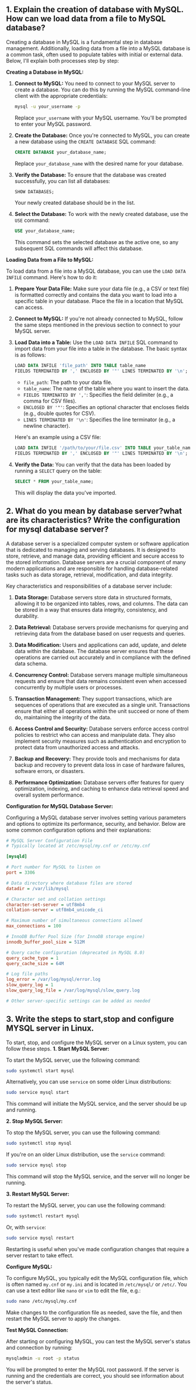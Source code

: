 ## 1. Explain the creation of database with MySQL. How can we load data from a file to MySQL database?
Creating a database in MySQL is a fundamental step in database management. Additionally, loading data from a file into a MySQL database is a common task, often used to populate tables with initial or external data. Below, I'll explain both processes step by step:

**Creating a Database in MySQL:**

1. **Connect to MySQL:** You need to connect to your MySQL server to create a database. You can do this by running the MySQL command-line client with the appropriate credentials:

   ```bash
   mysql -u your_username -p
   ```

   Replace `your_username` with your MySQL username. You'll be prompted to enter your MySQL password.

2. **Create the Database:** Once you're connected to MySQL, you can create a new database using the `CREATE DATABASE` SQL command:

   ```sql
   CREATE DATABASE your_database_name;
   ```

   Replace `your_database_name` with the desired name for your database.

3. **Verify the Database:** To ensure that the database was created successfully, you can list all databases:

   ```sql
   SHOW DATABASES;
   ```

   Your newly created database should be in the list.

4. **Select the Database:** To work with the newly created database, use the `USE` command:

   ```sql
   USE your_database_name;
   ```

   This command sets the selected database as the active one, so any subsequent SQL commands will affect this database.

**Loading Data from a File to MySQL:**

To load data from a file into a MySQL database, you can use the `LOAD DATA INFILE` command. Here's how to do it:

1. **Prepare Your Data File:** Make sure your data file (e.g., a CSV or text file) is formatted correctly and contains the data you want to load into a specific table in your database. Place the file in a location that MySQL can access.

2. **Connect to MySQL:** If you're not already connected to MySQL, follow the same steps mentioned in the previous section to connect to your MySQL server.

3. **Load Data into a Table:** Use the `LOAD DATA INFILE` SQL command to import data from your file into a table in the database. The basic syntax is as follows:

   ```sql
   LOAD DATA INFILE 'file_path' INTO TABLE table_name
   FIELDS TERMINATED BY ',' ENCLOSED BY '"' LINES TERMINATED BY '\n';
   ```

   - `file_path`: The path to your data file.
   - `table_name`: The name of the table where you want to insert the data.
   - `FIELDS TERMINATED BY ','`: Specifies the field delimiter (e.g., a comma for CSV files).
   - `ENCLOSED BY '"'`: Specifies an optional character that encloses fields (e.g., double quotes for CSV).
   - `LINES TERMINATED BY '\n'`: Specifies the line terminator (e.g., a newline character).

   Here's an example using a CSV file:

   ```sql
   LOAD DATA INFILE '/path/to/your/file.csv' INTO TABLE your_table_name
   FIELDS TERMINATED BY ',' ENCLOSED BY '"' LINES TERMINATED BY '\n';
   ```

4. **Verify the Data:** You can verify that the data has been loaded by running a `SELECT` query on the table:

   ```sql
   SELECT * FROM your_table_name;
   ```

   This will display the data you've imported.

## 2. What do you mean by database server?what are its characteristics? Write the configuration for mysql database server?
A database server is a specialized computer system or software application that is dedicated to managing and serving databases. It is designed to store, retrieve, and manage data, providing efficient and secure access to the stored information. Database servers are a crucial component of many modern applications and are responsible for handling database-related tasks such as data storage, retrieval, modification, and data integrity.

Key characteristics and responsibilities of a database server include:

1. **Data Storage:** Database servers store data in structured formats, allowing it to be organized into tables, rows, and columns. The data can be stored in a way that ensures data integrity, consistency, and durability.

2. **Data Retrieval:** Database servers provide mechanisms for querying and retrieving data from the database based on user requests and queries.

3. **Data Modification:** Users and applications can add, update, and delete data within the database. The database server ensures that these operations are carried out accurately and in compliance with the defined data schema.

4. **Concurrency Control:** Database servers manage multiple simultaneous requests and ensure that data remains consistent even when accessed concurrently by multiple users or processes.

5. **Transaction Management:** They support transactions, which are sequences of operations that are executed as a single unit. Transactions ensure that either all operations within the unit succeed or none of them do, maintaining the integrity of the data.

6. **Access Control and Security:** Database servers enforce access control policies to restrict who can access and manipulate data. They also implement security measures such as authentication and encryption to protect data from unauthorized access and attacks.

7. **Backup and Recovery:** They provide tools and mechanisms for data backup and recovery to prevent data loss in case of hardware failures, software errors, or disasters.

8. **Performance Optimization:** Database servers offer features for query optimization, indexing, and caching to enhance data retrieval speed and overall system performance.

**Configuration for MySQL Database Server:**

Configuring a MySQL database server involves setting various parameters and options to optimize its performance, security, and behavior. Below are some common configuration options and their explanations:

```ini
# MySQL Server Configuration File
# Typically located at /etc/mysql/my.cnf or /etc/my.cnf

[mysqld]

# Port number for MySQL to listen on
port = 3306

# Data directory where database files are stored
datadir = /var/lib/mysql

# Character set and collation settings
character-set-server = utf8mb4
collation-server = utf8mb4_unicode_ci

# Maximum number of simultaneous connections allowed
max_connections = 100

# InnoDB Buffer Pool Size (for InnoDB storage engine)
innodb_buffer_pool_size = 512M

# Query cache configuration (deprecated in MySQL 8.0)
query_cache_type = 1
query_cache_size = 64M

# Log file paths
log_error = /var/log/mysql/error.log
slow_query_log = 1
slow_query_log_file = /var/log/mysql/slow_query.log

# Other server-specific settings can be added as needed
```

## 3.  Write the steps to start,stop and configure MYSQL server in Linux.
To start, stop, and configure the MySQL server on a Linux system, you can follow these steps.
**1. Start MySQL Server:**

   To start the MySQL server, use the following command:

   ```bash
   sudo systemctl start mysql
   ```

   Alternatively, you can use `service` on some older Linux distributions:

   ```bash
   sudo service mysql start
   ```

   This command will initiate the MySQL service, and the server should be up and running.

**2. Stop MySQL Server:**

   To stop the MySQL server, you can use the following command:

   ```bash
   sudo systemctl stop mysql
   ```

   If you're on an older Linux distribution, use the `service` command:

   ```bash
   sudo service mysql stop
   ```

   This command will stop the MySQL service, and the server will no longer be running.

**3. Restart MySQL Server:**

   To restart the MySQL server, you can use the following command:

   ```bash
   sudo systemctl restart mysql
   ```

   Or, with `service`:

   ```bash
   sudo service mysql restart
   ```

   Restarting is useful when you've made configuration changes that require a server restart to take effect.


**Configure MySQL:**

   To configure MySQL, you typically edit the MySQL configuration file, which is often named `my.cnf` or `my.ini` and is located in `/etc/mysql/` or `/etc/`. You can use a text editor like `nano` or `vim` to edit the file, e.g.:

   ```bash
   sudo nano /etc/mysql/my.cnf
   ```

   Make changes to the configuration file as needed, save the file, and then restart the MySQL server to apply the changes.

**Test MySQL Connection:**

   After starting or configuring MySQL, you can test the MySQL server's status and connection by running:

   ```bash
   mysqladmin -u root -p status
   ```

   You will be prompted to enter the MySQL root password. If the server is running and the credentials are correct, you should see information about the server's status.
